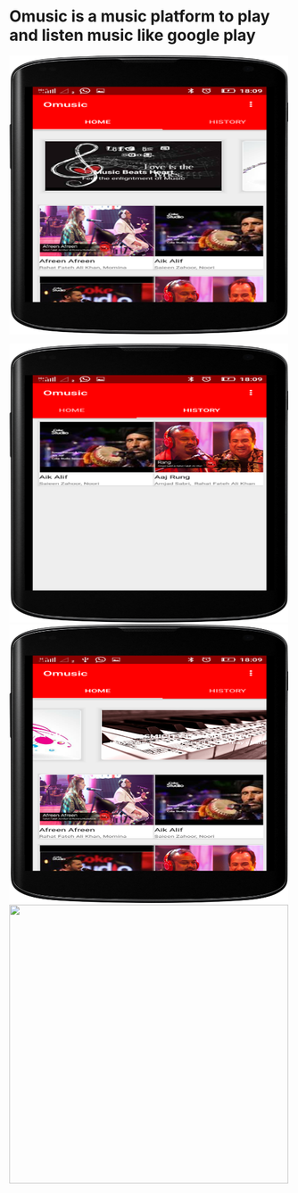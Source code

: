 # Omusic is a music platform to play and listen music like google play

 <img src="https://github.com/AbijayAnandRS/Omusic/blob/master/ScreenShots/omusic1.png" width="500" height="500"/></p>

   <img src="https://github.com/AbijayAnandRS/Omusic/blob/master/ScreenShots/omusic2.png" width="500" height="500"/>

 
   <img src="https://github.com/AbijayAnandRS/Omusic/blob/master/ScreenShots/omusic3.png" width="500" height="500"/>
  <img src="https://github.com/AbijayAnandRS/Omusic/blob/master/ScreenShots/Screenshot_2017-12-17-18-09-26_nexus4_portrait.png" width="500" height="500"/>
 
